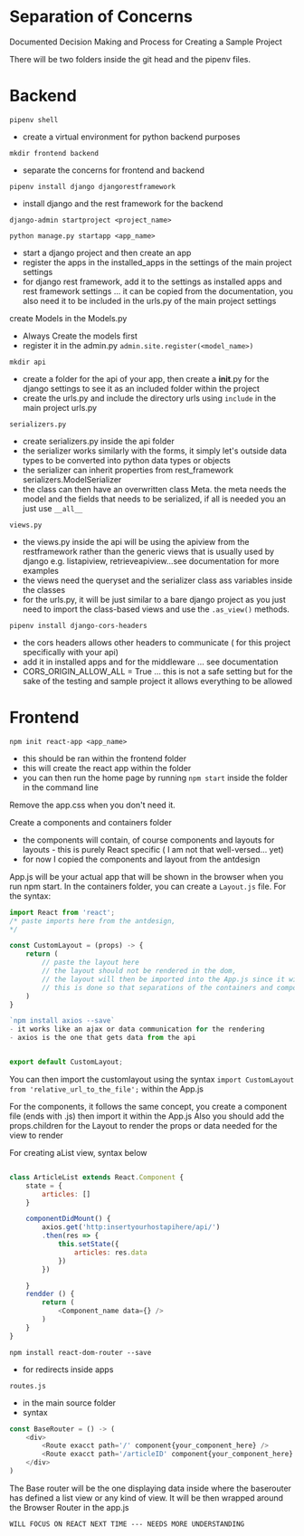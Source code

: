 # Separation of Concerns

Documented Decision Making and Process for Creating a Sample Project

There will be two folders inside the git head and the pipenv files.



# Backend



`pipenv shell`
- create a virtual environment for python backend purposes

`mkdir frontend backend`
- separate the concerns for frontend and backend

`pipenv install django djangorestframework`
- install django and the rest framework for the backend

`django-admin startproject <project_name>`

`python manage.py startapp <app_name>`
- start a django project and then create an app
- register the apps in the installed_apps in the settings of the main project settings
- for django rest framework, add it to the settings as installed apps and rest framework settings ... it can be copied from the documentation, you also need it to be included in the urls.py of the main project settings


create Models in the Models.py
- Always Create the models first
- register it in the admin.py `admin.site.register(<model_name>)`

`mkdir api`
- create a folder for the api of your app, then create a __init__.py for the django settings to see it as an included folder within the project
- create the urls.py and include the directory urls using `include` in the main project urls.py

`serializers.py`
- create serializers.py inside the api folder
- the serializer works similarly with the forms, it simply let's outside data types to be converted into python data types or objects
- the serializer can inherit properties from rest_framework serializers.ModelSerializer
- the class can then have an overwritten class Meta. the meta needs the model and the fields that needs to be serialized, if all is needed you an just use `__all__`

`views.py`
- the views.py inside the api will be using the apiview from the restframework rather than the generic views that is usually used by django e.g. listapiview, retrieveapiview...see documentation for more examples
- the views need the queryset and the serializer class ass variables inside the classes
- for the urls.py, it will be just similar to a bare django project as you just need to import the class-based views and use the `.as_view()` methods.

`pipenv install django-cors-headers`
- the cors headers allows other headers to communicate ( for this project specifically with your api)
- add it in installed apps and for the middleware ... see documentation
- CORS_ORIGIN_ALLOW_ALL = True ... this is not a safe setting but for the sake of the testing and sample project it allows everything to be allowed

# Frontend

`npm init react-app <app_name>`
- this should be ran within the frontend folder
- this will create the react app within the folder
- you can then run the home page by running `npm start` inside the folder in the command line


Remove the app.css when you don't need it.

Create a components and containers folder
- the components will contain, of course components and layouts for layouts - this is purely React specific ( I am not that well-versed... yet)
- for now I copied the components and layout from the antdesign


App.js will be your actual app that will be shown in the browser when you run npm start.
In the containers folder, you can create a `Layout.js` file. 
For the syntax:

```javascript
import React from 'react';
/* paste imports here from the antdesign,
*/

const CustomLayout = (props) -> {
    return (
        // paste the layout here
        // the layout should not be rendered in the dom,
        // the layout will then be imported into the App.js since it will be the one rendering it into the browser
        // this is done so that separations of the containers and components are visible for the programmers
    )
}

`npm install axios --save`
- it works like an ajax or data communication for the rendering
- axios is the one that gets data from the api


export default CustomLayout;
```

You can then import the customlayout using the syntax `import CustomLayout from 'relative_url_to_the_file';` within the App.js

For the components, it follows the same concept, you create a component file (ends with .js) then import it within the App.js
Also you should add the props.children for the Layout to render the props or data needed for the view to render

For creating aList view, syntax below

```javascript

class ArticleList extends React.Component {
    state = {
        articles: []
    }

    componentDidMount() {
        axios.get('http:insertyourhostapihere/api/')
        .then(res => {
            this.setState({
                articles: res.data
            })
        })

    }
    rendder () {
        return (
            <Component_name data={} />
        )
    }
}
```

`npm install react-dom-router --save`
- for redirects inside apps

`routes.js`
- in the main source folder
- syntax

```javascript
const BaseRouter = () -> (
    <div>
        <Route exacct path='/' component{your_component_here} />
        <Route exacct path='/articleID' component{your_component_here} />
    </div>
)
```

The Base router will be the one displaying data inside where the baserouter has defined a list view or any kind of view. It will be then wrapped around the Browser Router in the app.js

``` WILL FOCUS ON REACT NEXT TIME --- NEEDS MORE UNDERSTANDING ```